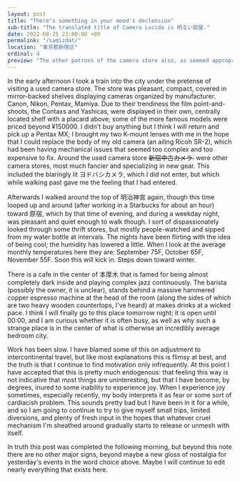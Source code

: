 ```yaml
---
layout: post
title: "There's something in your mood's declension"
sub-title: "The translated title of Camera Lucida is 明るい部屋."
date: 2022-08-25 23:00:00 +09
permalink: "/samizdat/"
location: "東京都新宿区"
ordinal: 4
preview: "The other patrons of the camera store also, as seemed appropriate, only leaned in and inspected the terrifying precision of the arrayed optical elements, buying nothing."
---
```

In the early afternoon I took a train into the city under the pretense of visiting a used camera store. The store was pleasant, compact, covered in mirror-backed shelves displaying cameras organized by manufacturer. Canon, Nikon, Pentax, Mamiya. Due to their trendiness the film point-and-shoots, the Contaxs and Yashicas, were displayed in their own, centrally located shelf with a placard above; some of the more famous models were priced beyond ¥150000. I didn't buy anything but I think I will return and pick up a Pentax MX; I brought my two K-mount lenses with me in the hope that I could replace the body of my old camera (an ailing Ricoh SR-2), which had been having mechanical issues that seemed too complex and too expensive to fix. Around the used camera store ~~新宿中古カメラ.~~ were other camera stores, most much fancier and specializing in new gear. This included the blaringly lit ヨドバシカメラ, which I did not enter, but which while walking past gave me the feeling that I had entered.

Afterwards I walked around the top of 明治神宮 again, though this time looped up and around (after working in a Starbucks for about an hour) toward 原宿, which by that time of evening, and during a weekday night, was pleasant and quiet enough to walk though. I sort of dispassionately looked through some thrift stores, but mostly people-watched and sipped from my water bottle at intervals. The nights have been flirting with the idea of being cool; the humidity has lowered a little. When I look at the average monthly temperatures here they are: September 75F, October 65F, November 55F. Soon this will kick in. Steps down toward winter.

There is a cafe in the center of 本厚木 that is famed for being almost completely dark inside and playing complex jazz continuously. The barista (possibly the owner, it is unclear), stands behind a massive hammered copper espresso machine at the head of the room (along the sides of which are two heavy wooden countertops, I've heard) at makes drinks at a wicked pace. I think I will finally go to this place tomorrow night; it is open until 00:00, and I am curious whether it is often busy, as well as why such a strange place is in the center of what is otherwise an incredibly average bedroom city.

Work has been slow. I have blamed some of this on adjustment to intercontinental travel, but like most explanations this is flimsy at best, and the truth is that I continue to find motivation only infrequently. At this point I have accepted that this is pretty much endogenous: that feeling this way is not indicative that most things are uninteresting, but that I have become, by degrees, inured to some inability to experience joy. When I experience joy sometimes, especially recently, my body interprets it as fear or some sort of cardiacish problem. This sounds pretty bad but I have been in it for a while, and so I am going to continue to try to give myself small trips, limited diversions, and plenty of fresh input in the hopes that whatever cruel mechanism I'm sheathed around gradually starts to release or unmesh with itself.

In truth this post was completed the following morning, but beyond this note there are no other major signs, beyond maybe a new gloss of nostalgia for yesterday's events in the word choice above. Maybe I will continue to edit nearly everything that exists here.